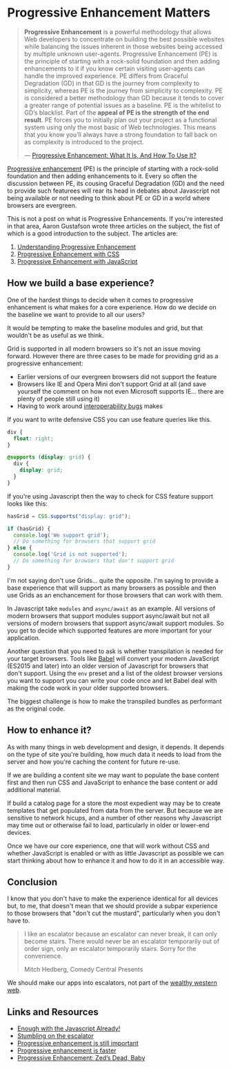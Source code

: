 # Progressive Enhancement Matters

> **Progressive Enhancement** is a powerful methodology that allows Web developers to concentrate on building the best possible websites while balancing the issues inherent in those websites being accessed by multiple unknown user-agents. Progressive Enhancement (PE) is the principle of starting with a rock-solid foundation and then adding enhancements to it if you know certain visiting user-agents can handle the improved experience. PE differs from Graceful Degradation (GD) in that GD is the journey from complexity to simplicity, whereas PE is the journey from simplicity to complexity. PE is considered a better methodology than GD because it tends to cover a greater range of potential issues as a baseline. PE is the whitelist to GD’s blacklist. Part of the **appeal of PE is the strength of the end result**. PE forces you to initially plan out your project as a functional system using only the most basic of Web technologies. This means that you know you’ll always have a strong foundation to fall back on as complexity is introduced to the project.
>
> &mdash; [Progressive Enhancement: What It Is, And How To Use It?](https://www.smashingmagazine.com/2009/04/progressive-enhancement-what-it-is-and-how-to-use-it/)

[Progressive enhancement](https://www.smashingmagazine.com/2009/04/progressive-enhancement-what-it-is-and-how-to-use-it/) (PE) is the principle of starting with a rock-solid foundation and then adding enhancements to it. Every so often the discussion between PE, its cousing Graceful Degradation (GD) and the need to provide such featurees will rear its head in debates about Javascript not being available or not needing to think about PE or GD in a world where browsers are evergreen.

This is not a post on what is Progressive Enhancements. If you're interested in that area, Aaron Gustafson wrote three articles on the subject, the fist of which is a good introduction to the subject. The articles are:

1. [Understanding Progressive Enhancement](https://alistapart.com/article/understandingprogressiveenhancement)
2. [Progressive Enhancement with CSS](https://alistapart.com/article/progressiveenhancementwithcss)
3. [Progressive Enhancement with JavaScript](https://alistapart.com/article/progressiveenhancementwithjavascript)

## How we build a base experience?

One of the hardest things to decide when it comes to progressive enhancement is what makes for a core experience. How do we decide on the baseline we want to provide to all our users?

It would be tempting to make the baseline modules and grid, but that wouldn't be as useful as we think.

Grid is supported in all modern browsers so it's not an issue moving forward. However there are three cases to be made for providing grid as a progressive enhancement:

* Earlier versions of our evergreen browsers did not support the feature
* Browsers like IE and Opera Mini don't support Grid at all (and save yourself the comment on how not even Microsoft supports IE... there are plenty of people still using it)
* Having to work around [interoperability bugs](https://github.com/rachelandrew/gridbugs) makes

If you want to write defensive CSS you can use feature queries like this.

```css
div {
  float: right;
}

@supports (display: grid) {
  div {
    display: grid;
  }
}
```

If you're using Javascript then the way to check for CSS feature support looks like this:

```js
hasGrid = CSS.supports("display: grid");

if (hasGrid) {
  console.log('We support grid');
  // Do something for browsers that support grid
} else {
  console.log('Grid is not supported');
  // Do something for browsers that don't support grid
}
```

I'm not saying don't use Grids... quite the opposite. I'm saying to provide a base experience that will support as many browsers as possible and then use Grids as an enchancement for those browsers that can work with them.

In Javascript take `modules` and `async/await` as an example. All versions of modern browsers that support modules support async/await but not all versions of modern browsers that support async/await support modules. So you get to decide which supported features are more important for your application.

Another question that you need to ask is whether transpilation is needed for your target browsers. Tools like [Babel](https://babeljs.com/) will convert your modern JavaScript (ES2015 and later) into an older version of Javascript for browsers that don't support. Using the `env` preset and a list of the oldest browser versions you want to support you can write your code once and let Babel deal with making the code work in your older supported browsers.

The biggest challenge is how to make the transpiled bundles as performant as the original code.

## How to enhance it?

As with many things in web development and design, it depends. It depends on the type of site you're building, how much data it needs to load from the server and how you're caching the content for future re-use.

If we are building a content site we may want to populate the base content first and then run CSS and JavaScript to enhance the base content or add additional material.

If build a catalog page for a store the most expedient way may be to create templates that get populated from data from the server. But because we are sensitive to network hicups, and a number of other reasons why Javascript may time out or otherwise fail to load, particularly in older or lower-end devices.

Once we have our core experience, one that will work without CSS and whether JavaScript is enabled or with as little Javascript as possible we can start thinking about how to enhance it and how to do it in an accessible way.

## Conclusion

I know that you don't have to make the experience identical for all devices but, to me, that doesn't mean that we should provide a subpar experience to those browsers that "don't cut the mustard", particularly when you don't have to.

> I like an escalator because an escalator can never break, it can only become stairs. There would never be an escalator temporarily out of order sign, only an escalator temporarily stairs. Sorry for the convenience.
>
> Mitch Hedberg, Comedy Central Presents

We should make our apps into escalators, not part of the [wealthy western web](https://www.smashingmagazine.com/2017/03/world-wide-web-not-wealthy-western-web-part-1/).

## Links and Resources

* [Enough with the Javascript Already!](https://www.slideshare.net/nzakas/enough-withthejavascriptalready)
* [Stumbling on the escalator](http://christianheilmann.com/2012/02/16/stumbling-on-the-escalator/)
* [Progressive enhancement is still important](https://jakearchibald.com/2013/progressive-enhancement-still-important/)
* [Progressive enhancement is faster](https://jakearchibald.com/2013/progressive-enhancement-is-faster/)
* [Progressive Enhancement: Zed’s Dead, Baby](https://tomdale.net/2013/09/progressive-enhancement-is-dead/)
